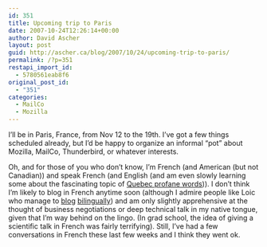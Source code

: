 ```yaml
---
id: 351
title: Upcoming trip to Paris
date: 2007-10-24T12:26:14+00:00
author: David Ascher
layout: post
guid: http://ascher.ca/blog/2007/10/24/upcoming-trip-to-paris/
permalink: /?p=351
restapi_import_id:
  - 5780561eab8f6
original_post_id:
  - "351"
categories:
  - MailCo
  - Mozilla
---
```

I&#8217;ll be in Paris, France, from Nov 12 to the 19th. I&#8217;ve got a few things scheduled already, but I&#8217;d be happy to organize an informal &#8220;pot&#8221; about Mozilla, MailCo, Thunderbird, or whatever interests.

Oh, and for those of you who don&#8217;t know, I&#8217;m French (and American (but not Canadian)) and speak French (and English (and am even slowly learning some about the fascinating topic of [Quebec profane words](http://en.wikipedia.org/wiki/Quebec_French_profanity))). I don&#8217;t think I&#8217;m likely to blog in French anytime soon (although I admire people like Loic who manage to [blog](http://loiclemeur.com/) [bilingually](http://www.loiclemeur.com/france/)) and am only slightly apprehensive at the thought of business negotiations or deep technical talk in my native tongue, given that I&#8217;m way behind on the lingo. (In grad school, the idea of giving a scientific talk in French was fairly terrifying). Still, I&#8217;ve had a few conversations in French these last few weeks and I think they went ok.